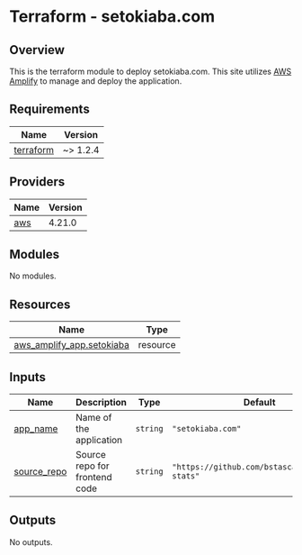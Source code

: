 # Terraform - setokiaba.com

## Overview

This is the terraform module to deploy setokiaba.com. This site utilizes [AWS Amplify](https://aws.amazon.com/amplify/) to manage and deploy the application.

<!-- BEGINNING OF PRE-COMMIT-TERRAFORM DOCS HOOK -->
## Requirements

| Name | Version |
|------|---------|
| <a name="requirement_terraform"></a> [terraform](#requirement\_terraform) | ~> 1.2.4 |

## Providers

| Name | Version |
|------|---------|
| <a name="provider_aws"></a> [aws](#provider\_aws) | 4.21.0 |

## Modules

No modules.

## Resources

| Name | Type |
|------|------|
| [aws_amplify_app.setokiaba](https://registry.terraform.io/providers/hashicorp/aws/latest/docs/resources/amplify_app) | resource |

## Inputs

| Name | Description | Type | Default | Required |
|------|-------------|------|---------|:--------:|
| <a name="input_app_name"></a> [app\_name](#input\_app\_name) | Name of the application | `string` | `"setokiaba.com"` | no |
| <a name="input_source_repo"></a> [source\_repo](#input\_source\_repo) | Source repo for frontend code | `string` | `"https://github.com/bstascavage/ff6wc-stats"` | no |

## Outputs

No outputs.
<!-- END OF PRE-COMMIT-TERRAFORM DOCS HOOK -->

